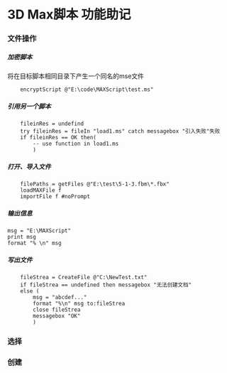 # 3D Max脚本 功能助记

### 文件操作

##### 加密脚本
将在目标脚本相同目录下产生一个同名的mse文件
```maxscript
	encryptScript @"E:\code\MAXScript\test.ms"
```

##### 引用另一个脚本
```maxscript
	fileinRes = undefind
	try fileinRes = fileIn "load1.ms" catch messagebox "引入失败"失败
	if fileinRes == OK then(
		-- use function in load1.ms
		)
```

##### 打开、导入文件
```maxscript 
	filePaths = getFiles @"E:\test\5-1-3.fbm\*.fbx"
	loadMAXFile f  
	importFile f #noPrompt 
```

##### 输出信息
```maxscript
msg = "E:\MAXScript"
print msg
format "% \n" msg
```

##### 写出文件
```maxscript
	fileStrea = CreateFile @"C:\NewTest.txt"
	if fileStrea == undefined then messagebox "无法创建文档"
	else (
		msg = "abcdef..."
		format "%\n" msg to:fileStrea
		close fileStrea
		messagebox "OK"
		)
```


### 选择

### 创建

